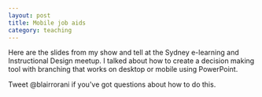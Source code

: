 ```yaml
---
layout: post
title: Mobile job aids
category: teaching
---
```


Here are the slides from my show and tell at the Sydney e-learning and Instructional Design meetup. I talked about how to create a decision making tool with branching that works on desktop or mobile using PowerPoint.

<script async class="speakerdeck-embed" data-id="acb7949772484de385a51827528847f8" data-ratio="1.33333333333333" src="//speakerdeck.com/assets/embed.js"></script>

Tweet @blairrorani if you've got questions about how to do this.

